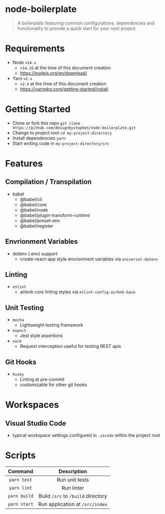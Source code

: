 # node-boilerplate
> A boilerplate featuring common configurations, dependencies and functionality to provide a quick start for your next project.

# Requirements
- Node `v14.x`
  - `v14.16` at the time of this document creation
  - https://nodejs.org/en/download/
- Yarn `v2.x`
  - `v2.4` at the time of this document creation
  - https://yarnpkg.com/getting-started/install

# Getting Started
- Clone or fork this repo `git clone https://github.com/designbystephen/node-boilerplate.git`
- Change to project root `cd my-project-directory`
- Install dependencies `yarn`
- Start writing code in `my-project-directory/src`

# Features

## Compilation / Transpilation
- babel
  - @babel/cli
  - @babel/core
  - @babel/node
  - @babel/plugin-transform-runtime
  - @babel/preset-env
  - @babel/register

## Envrionment Variables
- dotenv (.env) support
  - create-react-app style envrionment variables via `universal-dotenv`

## Linting
- `eslint`
  - airbnb core linting styles via `eslint-config-airbnb-base`

## Unit Testing
- `mocha`
  - Lightweight testing framework
- `expect`
  - Jest style assertions
- `nock`
  - Request interception useful for testing REST apis

## Git Hooks
- `husky`
  - Linting at pre-commit
  - customizable for other git hooks

# Workspaces

## Visual Studio Code
- typical workspace settings configured in `.vscode` within the project root

# Scripts
| Command | Description |
| :-------------: | :----------: |
| `yarn test` | Run unit tests |
| `yarn lint` | Run linter |
| `yarn build` | Build `/src` to `/build` directory |
| `yarn start` | Run application at `/src/index` |
